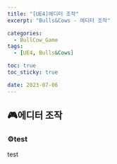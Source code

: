 ```yaml
---
title: "[UE4]에디터 조작"
excerpt: "Bulls&Cows - 에디터 조작"

categories:
  - BullCow_Game
tags:
  - [UE4, Bulls&Cows]

toc: true
toc_sticky: true

date: 2023-07-06
---
```


## 🎮에디터 조작
### ⚙️test

test

<br><br>